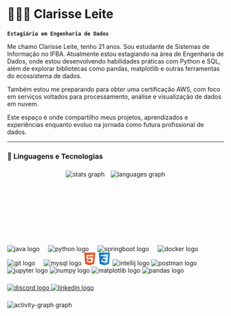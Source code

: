 # 👩🏻‍💻 Clarisse Leite

**`Estagiária em Engenharia de Dados`**

Me chamo Clarisse Leite, tenho 21 anos. Sou estudante de Sistemas de Informação no IFBA. Atualmente estou estagiando na área de Engenharia de Dados, onde estou desenvolvendo habilidades práticas com Python e SQL, além de explorar bibliotecas como pandas, matplotlib e outras ferramentas do ecossistema de dados.

Também estou me preparando para obter uma certificação AWS, com foco em serviços voltados para processamento, análise e visualização de dados em nuvem.

Este espaço é onde compartilho meus projetos, aprendizados e experiências enquanto evoluo na jornada como futura profissional de dados.



---

### 🤖 Linguagens e Tecnologias
  
###

<div align="center">
  <img src="https://github-readme-stats.vercel.app/api?username=clarissemilk&hide_title=false&hide_rank=false&show_icons=true&include_all_commits=true&count_private=true&disable_animations=false&theme=dracula&locale=en&hide_border=false" height="150" alt="stats graph" style="display: inline-block; margin-right: 10px;"/>
 
  <img src="https://github-readme-stats.vercel.app/api/top-langs?username=clarissemilk&locale=en&hide_title=false&layout=compact&card_width=320&langs_count=5&theme=dracula&hide_border=false" height="150" alt="languages graph" style="display: inline-block;"/>
</div>



###

###

<div align="left">
  <img src="https://cdn.jsdelivr.net/gh/devicons/devicon/icons/java/java-original.svg" height="30" alt="java logo"  />
  <img width="12" />
<img src="https://cdn.jsdelivr.net/gh/devicons/devicon/icons/python/python-original.svg" height="30" alt="python logo"  />
  <img width="12" />
  <img src="https://cdn.jsdelivr.net/gh/devicons/devicon/icons/spring/spring-original.svg" height="30" alt="springboot logo"  />
  <img width="12" />
  <img src="https://cdn.jsdelivr.net/gh/devicons/devicon/icons/docker/docker-original.svg" height="30" alt="docker logo"  />
  <img width="12" />
  <img src="https://cdn.jsdelivr.net/gh/devicons/devicon/icons/git/git-original.svg" height="30" alt="git logo"  />
  <img width="12" />
  <img src="https://cdn.jsdelivr.net/gh/devicons/devicon/icons/mysql/mysql-original.svg" height="30" alt="mysql logo"  />
<img src="https://raw.githubusercontent.com/devicons/devicon/master/icons/html5/html5-original.svg" alt="HTML5 logo" width="30" height="30"/>
<img src="https://raw.githubusercontent.com/devicons/devicon/master/icons/css3/css3-original.svg" alt="CSS3 logo" width="30" height="30"/>
  <img src="https://cdn.jsdelivr.net/gh/devicons/devicon/icons/intellij/intellij-original.svg" height="30" alt="intellij logo"  />
  <img src="https://cdn.jsdelivr.net/gh/devicons/devicon/icons/postman/postman-original.svg" height="30" alt="postman logo"  />
   <img src="https://cdn.jsdelivr.net/gh/devicons/devicon/icons/jupyter/jupyter-original.svg" height="30" alt="jupyter logo"  />
  <img src="https://cdn.jsdelivr.net/gh/devicons/devicon/icons/numpy/numpy-original.svg" height="30" alt="numpy logo"  />
   <img src="https://cdn.jsdelivr.net/gh/devicons/devicon/icons/matplotlib/matplotlib-original.svg" height="30" alt="matplotlib logo"  />
     <img src="https://cdn.jsdelivr.net/gh/devicons/devicon/icons/pandas/pandas-original.svg" height="30" alt="pandas logo"  />
</div>

###

<div align="left">
  <a href="https://discord.com/users/clarissemilk" target="_blank">
    <img src="https://img.shields.io/static/v1?message=Discord&logo=discord&label=&color=7289DA&logoColor=white&labelColor=&style=for-the-badge" height="35" alt="discord logo" />
  </a>
  <a href="https://www.linkedin.com/in/clarisse-leite-150b87213/" target="_blank">
    <img src="https://img.shields.io/static/v1?message=LinkedIn&logo=linkedin&label=&color=0077B5&logoColor=white&labelColor=&style=for-the-badge" height="35" alt="linkedin logo" />
  </a>
</div>

###

  
  <img src="https://github-readme-activity-graph.vercel.app/graph?username=clarissemilk&radius=16&theme=redical&area=true&order=5&hide_title=false&hide_border=true" height="290" alt="activity-graph graph"  />
</div>


